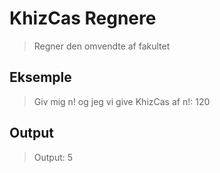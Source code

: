 # **KhizCas Regnere**
> Regner den omvendte af fakultet
## Eksemple
> Giv mig n! og jeg vi give KhizCas af n!: 120
## Output
> Output: 5

